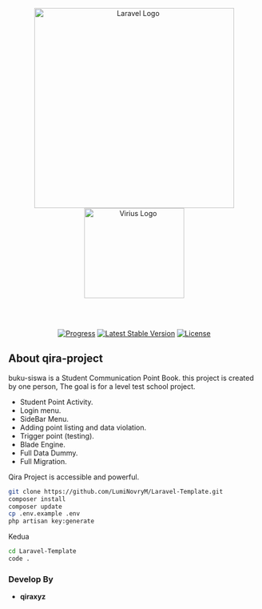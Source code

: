 <p align="center"><a href="https://laravel.com" target="_blank"><img src="https://raw.githubusercontent.com/laravel/art/master/logo-lockup/5%20SVG/2%20CMYK/1%20Full%20Color/laravel-logolockup-cmyk-red.svg" width="400" alt="Laravel Logo"></a><a href="http://virius.eu.org" target="_blank"><img src="https://i.ibb.co/gt8XvvN/logo-viriustrade.png" width="200" height="180" alt="Virius Logo"></a></p>

<br>
<br>

<p align="center">
<a href="https://github.com/qiraxyz/viriustrade/blob/main/README.md"><img src="https://img.shields.io/badge/status-progress-brightgreen" alt="Progress"></a>
<a href="https://github.com/qiraxyz/viriustrade/releases"><img src="https://img.shields.io/badge/Version-2.0.1-blue" alt="Latest Stable Version"></a>
<a href="https://github.com/qiraxyz/viriustrade/blob/main/LICENSE"><img src="https://img.shields.io/badge/license-Apache%202.0-green" alt="License"></a>
</p>

## About qira-project

buku-siswa is a Student Communication Point Book. this project is created by one person, The goal is for a level test school project.

- Student Point Activity.
- Login menu.
- SideBar Menu.
- Adding point listing and data violation.
- Trigger point (testing).
- Blade Engine.
- Full Data Dummy.
- Full Migration.

Qira Project is accessible and powerful.

```sh
git clone https://github.com/LumiNovryM/Laravel-Template.git
composer install
composer update
cp .env.example .env
php artisan key:generate
```
Kedua
```sh
cd Laravel-Template 
code .
```





### Develop By

- **qiraxyz**

